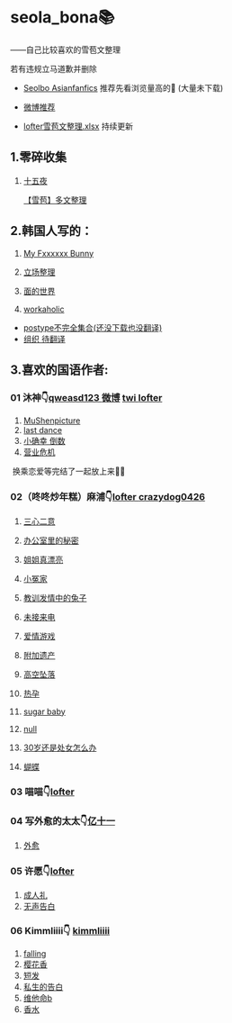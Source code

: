 # seola_bona📚

——自己比较喜欢的雪苞文整理  

若有违规立马道歉并删除

- [Seolbo  Asianfanfics](https://www.asianfanfics.com/browse/tag/seolbo) 推荐先看浏览量高的📖 (大量未下载)

- [微博推荐](https://weibo.com/7710928662/Lf1UNdSMz)

- [lofter雪苞文整理.xlsx](https://1drv.ms/x/s!AjgJYtLb_54mknC13xj3HVNDuCEg?e=unK4yw) 持续更新

## 1.零碎收集

1. [十五夜](https://github.com/abigail22222/seola_bona/blob/master/seolbo/1.%E9%9B%B6%E7%A2%8E%E6%94%B6%E9%9B%86/1%2015night.md)

   [【雪苞】多文整理](https://www.asianfanfics.com/story/view/1433663/n-a)



## 2.韩国人写的：

1. [My Fxxxxxx Bunny](https://github.com/abigail22222/seola_bona/blob/master/seolbo/2.%E9%9F%A9%E5%9B%BD%E4%BA%BA%E5%86%99%E7%9A%84/1my_fxxxxxx_bunny.md)

2. [立场整理](https://github.com/abigail22222/seola_bona/blob/master/seolbo/2.%E9%9F%A9%E5%9B%BD%E4%BA%BA%E5%86%99%E7%9A%84/2%E7%AB%8B%E5%9C%BA%E6%95%B4%E7%90%86.md)

3. [面的世界](https://github.com/abigail22222/seola_bona/blob/master/seolbo/2.%E9%9F%A9%E5%9B%BD%E4%BA%BA%E5%86%99%E7%9A%84/3%E9%9D%A2%E7%9A%84%E4%B8%96%E7%95%8C.md)

4. [workaholic](https://github.com/abigail22222/seola_bona/blob/master/seolbo/2.%E9%9F%A9%E5%9B%BD%E4%BA%BA%E5%86%99%E7%9A%84/4%EC%9B%8C%EC%BB%A4%ED%99%80%EB%A6%ADworkaholic.md)

- [postype不完全集合(还没下载也没翻译)](https://www.postype.com/subscriptions/channel)
- [组织 待翻译](https://syak0114.postype.com/post/14762657)

## 3.喜欢的国语作者:



### 01 沐神👇[qweasd123 ](https://www.asianfanfics.com/profile/u/qweasd123)  [微博](https://weibo.com/u/5226871867)  [twi ](https://twitter.com/shaki941224) [lofter](https://samsam-mu.lofter.com/)

1. [MuShenpicture](https://github.com/abigail22222/seola_bona/blob/master/seolbo/3.%E5%96%9C%E6%AC%A2%E7%9A%84%E5%9B%BD%E8%AF%AD%E4%BD%9C%E8%80%85/01%E6%B2%90%E7%A5%9E/1MuShenpicture.md)
2. [last dance](https://github.com/abigail22222/seola_bona/blob/master/seolbo/3.%E5%96%9C%E6%AC%A2%E7%9A%84%E5%9B%BD%E8%AF%AD%E4%BD%9C%E8%80%85/01%E6%B2%90%E7%A5%9E/2last_dance.md)
3. [小确幸 倒数](https://github.com/abigail22222/seola_bona/blob/master/seolbo/3.%E5%96%9C%E6%AC%A2%E7%9A%84%E5%9B%BD%E8%AF%AD%E4%BD%9C%E8%80%85/01%E6%B2%90%E7%A5%9E/3%E5%B0%8F%E7%A1%AE%E5%B9%B8%E5%80%92%E6%95%B0.md)
4. [营业危机](https://github.com/abigail22222/seola_bona/blob/master/seolbo/3.%E5%96%9C%E6%AC%A2%E7%9A%84%E5%9B%BD%E8%AF%AD%E4%BD%9C%E8%80%85/01%E6%B2%90%E7%A5%9E/4%E8%90%A5%E4%B8%9A%E5%8D%B1%E6%9C%BA.md)

​			换乘恋爱等完结了一起放上来🙋‍♀️







### 02（咚咚炒年糕）麻浦👇[lofter ](https://guy46.lofter.com/)  [crazydog0426](https://www.asianfanfics.com/profile/u/crazydog0426)

1. [三心二意](https://github.com/abigail22222/seola_bona/blob/master/seolbo/3.%E5%96%9C%E6%AC%A2%E7%9A%84%E5%9B%BD%E8%AF%AD%E4%BD%9C%E8%80%85/02%E5%92%9A%E5%92%9A%E7%82%92%E5%B9%B4%E7%B3%95/1%E4%B8%89%E5%BF%83%E4%BA%8C%E6%84%8F.md)

2. [办公室里的秘密](https://github.com/abigail22222/seola_bona/blob/master/seolbo/3.%E5%96%9C%E6%AC%A2%E7%9A%84%E5%9B%BD%E8%AF%AD%E4%BD%9C%E8%80%85/02%E5%92%9A%E5%92%9A%E7%82%92%E5%B9%B4%E7%B3%95/2%E5%8A%9E%E5%85%AC%E5%AE%A4%E9%87%8C%E7%9A%84%E7%A7%98%E5%AF%86.md)

3. [姐姐真漂亮](https://github.com/abigail22222/seola_bona/blob/master/seolbo/3.%E5%96%9C%E6%AC%A2%E7%9A%84%E5%9B%BD%E8%AF%AD%E4%BD%9C%E8%80%85/02%E5%92%9A%E5%92%9A%E7%82%92%E5%B9%B4%E7%B3%95/3%E5%A7%90%E5%A7%90%E7%9C%9F%E6%BC%82%E4%BA%AE.md)

4. [小冤家](https://github.com/abigail22222/seola_bona/blob/master/seolbo/3.%E5%96%9C%E6%AC%A2%E7%9A%84%E5%9B%BD%E8%AF%AD%E4%BD%9C%E8%80%85/02%E5%92%9A%E5%92%9A%E7%82%92%E5%B9%B4%E7%B3%95/4%E5%B0%8F%E5%86%A4%E5%AE%B6.md)

5. [教训发情中的兔子](https://github.com/abigail22222/seola_bona/blob/master/seolbo/3.%E5%96%9C%E6%AC%A2%E7%9A%84%E5%9B%BD%E8%AF%AD%E4%BD%9C%E8%80%85/02%E5%92%9A%E5%92%9A%E7%82%92%E5%B9%B4%E7%B3%95/5%E6%95%99%E8%AE%AD%E5%8F%91%E6%83%85%E4%B8%AD%E7%9A%84%E5%85%94%E5%AD%90.md)

6. [未接来电](https://github.com/abigail22222/seola_bona/blob/master/seolbo/3.%E5%96%9C%E6%AC%A2%E7%9A%84%E5%9B%BD%E8%AF%AD%E4%BD%9C%E8%80%85/02%E5%92%9A%E5%92%9A%E7%82%92%E5%B9%B4%E7%B3%95/6%E6%9C%AA%E6%8E%A5%E6%9D%A5%E7%94%B5.md)

7. [爱情游戏](https://github.com/abigail22222/seola_bona/blob/master/seolbo/3.%E5%96%9C%E6%AC%A2%E7%9A%84%E5%9B%BD%E8%AF%AD%E4%BD%9C%E8%80%85/02%E5%92%9A%E5%92%9A%E7%82%92%E5%B9%B4%E7%B3%95/7%E7%88%B1%E6%83%85%E6%B8%B8%E6%88%8F.md)

8. [附加遗产](https://github.com/abigail22222/seola_bona/blob/master/seolbo/3.%E5%96%9C%E6%AC%A2%E7%9A%84%E5%9B%BD%E8%AF%AD%E4%BD%9C%E8%80%85/02%E5%92%9A%E5%92%9A%E7%82%92%E5%B9%B4%E7%B3%95/8%E9%99%84%E5%8A%A0%E9%81%97%E4%BA%A7.md)

9. [高空坠落](https://github.com/abigail22222/seola_bona/blob/master/seolbo/3.%E5%96%9C%E6%AC%A2%E7%9A%84%E5%9B%BD%E8%AF%AD%E4%BD%9C%E8%80%85/02%E5%92%9A%E5%92%9A%E7%82%92%E5%B9%B4%E7%B3%95/9%E9%AB%98%E7%A9%BA%E5%9D%A0%E8%90%BD.md)
10. [热孕](https://github.com/abigail22222/seola_bona/blob/master/seolbo/3.%E5%96%9C%E6%AC%A2%E7%9A%84%E5%9B%BD%E8%AF%AD%E4%BD%9C%E8%80%85/02%E5%92%9A%E5%92%9A%E7%82%92%E5%B9%B4%E7%B3%95/10%E7%83%AD%E5%AD%95.md)
11. [sugar baby](https://github.com/abigail22222/seola_bona/blob/master/seolbo/3.%E5%96%9C%E6%AC%A2%E7%9A%84%E5%9B%BD%E8%AF%AD%E4%BD%9C%E8%80%85/02%E5%92%9A%E5%92%9A%E7%82%92%E5%B9%B4%E7%B3%95/11sugarbaby.md)
12. [null](https://github.com/abigail22222/seola_bona/blob/master/seolbo/3.%E5%96%9C%E6%AC%A2%E7%9A%84%E5%9B%BD%E8%AF%AD%E4%BD%9C%E8%80%85/02%E5%92%9A%E5%92%9A%E7%82%92%E5%B9%B4%E7%B3%95/12null.md)
13. [30岁还是处女怎么办](https://github.com/abigail22222/seola_bona/blob/master/seolbo/3.%E5%96%9C%E6%AC%A2%E7%9A%84%E5%9B%BD%E8%AF%AD%E4%BD%9C%E8%80%85/02%E5%92%9A%E5%92%9A%E7%82%92%E5%B9%B4%E7%B3%95/13%E4%B8%89%E5%8D%81%E5%B2%81%E8%BF%98%E6%98%AF%E5%A4%84%E5%A5%B3%E6%80%8E%E4%B9%88%E5%8A%9E.md)
14. [蝴蝶](https://github.com/abigail22222/seola_bona/blob/master/seolbo/3.%E5%96%9C%E6%AC%A2%E7%9A%84%E5%9B%BD%E8%AF%AD%E4%BD%9C%E8%80%85/02%E5%92%9A%E5%92%9A%E7%82%92%E5%B9%B4%E7%B3%95/14%E8%9D%B4%E8%9D%B6.md)







### 03 喵喵👇[lofter](https://miaomiaochan757.lofter.com/)





### 04 写外愈的太太👇[亿十一 ](https://www.asianfanfics.com/profile/u/YiEleven)

1. [外愈](https://github.com/abigail22222/seola_bona/blob/master/seolbo/3.%E5%96%9C%E6%AC%A2%E7%9A%84%E5%9B%BD%E8%AF%AD%E4%BD%9C%E8%80%85/04%E4%BA%BF%E5%8D%81%E4%B8%80/1%E5%A4%96%E6%84%88%E6%9C%AA%E5%AE%8C%E7%BB%93.md)





### 05 许愿👇[lofter](https://xiaopei616.lofter.com/)

1. [成人礼](https://github.com/abigail22222/seola_bona/blob/master/seolbo/3.%E5%96%9C%E6%AC%A2%E7%9A%84%E5%9B%BD%E8%AF%AD%E4%BD%9C%E8%80%85/05%E8%AE%B8%E6%84%BF/1%E6%88%90%E4%BA%BA%E7%A4%BC.md)
2. [无声告白](https://github.com/abigail22222/seola_bona/blob/master/seolbo/3.%E5%96%9C%E6%AC%A2%E7%9A%84%E5%9B%BD%E8%AF%AD%E4%BD%9C%E8%80%85/05%E8%AE%B8%E6%84%BF/2%E6%97%A0%E5%A3%B0%E5%91%8A%E7%99%BD.md)





### 06 Kimmliiii👇 [kimmliiii](https://www.asianfanfics.com/profile/u/kimmliiii)

1. [falling](https://github.com/abigail22222/seola_bona/blob/master/seolbo/3.%E5%96%9C%E6%AC%A2%E7%9A%84%E5%9B%BD%E8%AF%AD%E4%BD%9C%E8%80%85/06kimmliiii/1falling.md)
2. [樱花香](https://github.com/abigail22222/seola_bona/blob/master/seolbo/3.%E5%96%9C%E6%AC%A2%E7%9A%84%E5%9B%BD%E8%AF%AD%E4%BD%9C%E8%80%85/06kimmliiii/2%E6%A8%B1%E8%8A%B1%E9%A6%99.md)
3. [短发](https://github.com/abigail22222/seola_bona/blob/master/seolbo/3.%E5%96%9C%E6%AC%A2%E7%9A%84%E5%9B%BD%E8%AF%AD%E4%BD%9C%E8%80%85/06kimmliiii/3%E7%9F%AD%E5%8F%91.md)
4. [私生的告白](https://github.com/abigail22222/seola_bona/blob/master/seolbo/3.%E5%96%9C%E6%AC%A2%E7%9A%84%E5%9B%BD%E8%AF%AD%E4%BD%9C%E8%80%85/06kimmliiii/4%E7%A7%81%E7%94%9F%E7%9A%84%E5%91%8A%E7%99%BD.md)
5. [维他命b](https://github.com/abigail22222/seola_bona/blob/master/seolbo/3.%E5%96%9C%E6%AC%A2%E7%9A%84%E5%9B%BD%E8%AF%AD%E4%BD%9C%E8%80%85/06kimmliiii/5%E7%BB%B4%E4%BB%96%E5%91%BDb.md)
6. [香水](https://github.com/abigail22222/seola_bona/blob/master/seolbo/3.%E5%96%9C%E6%AC%A2%E7%9A%84%E5%9B%BD%E8%AF%AD%E4%BD%9C%E8%80%85/06kimmliiii/6%E9%A6%99%E6%B0%B4.md)
